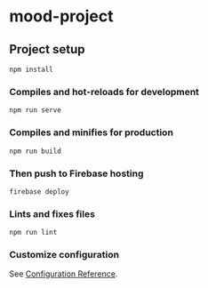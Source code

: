 # mood-project

## Project setup
```
npm install
```

### Compiles and hot-reloads for development
```
npm run serve
```

### Compiles and minifies for production
```
npm run build
```

### Then push to Firebase hosting
```
firebase deploy
```

### Lints and fixes files
```
npm run lint
```

### Customize configuration
See [Configuration Reference](https://cli.vuejs.org/config/).
